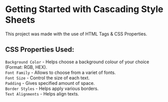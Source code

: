 # Getting Started with Cascading Style Sheets

This project was made with the use of HTML Tags & CSS Properties.

## CSS Properties Used:

 `Background Color` - Helps choose a background colour of your choice (Format: RGB, HEX).</br>
 `Font Family` - Allows to choose from a variet of fonts.</br>
 `Font Size` - Control the size of each text.</br>
 `Padding` - Gives specified amount of space.</br>
 `Border Styles` - Helps apply various borders.</br>
 `Text Alignments` - Helps align texts.</br>
